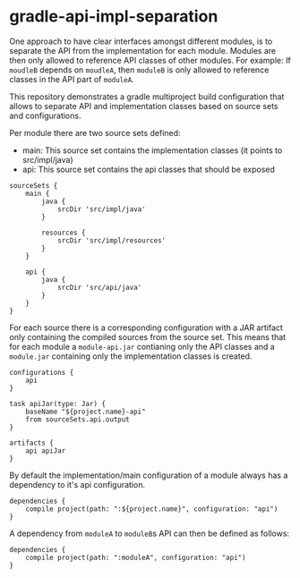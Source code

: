 # gradle-api-impl-separation
One approach to have clear interfaces amongst different modules, is to separate the API from the implementation for each module.
Modules are then only allowed to reference API classes of other modules.
For example: 
If `moudleB` depends on `moudleA`, then `moduleB` is only allowed to reference classes in the API part of `moduleA`.

This repository demonstrates a gradle multiproject build configuration that allows to separate API and implementation classes based on source sets and configurations.

Per module there are two source sets defined:
- main: This source set contains the implementation classes (it points to src/impl/java)
- api: This source set contains the api classes that should be exposed

```
sourceSets {
    main {
        java {
            srcDir 'src/impl/java'
        }

        resources {
            srcDir 'src/impl/resources'
        }
    }

    api {
        java {
            srcDir 'src/api/java'
        }
    }
}
```

For each source there is a corresponding configuration with a JAR artifact only containing the compiled sources from the source set.
This means that for each module a `module-api.jar` contianing only the API classes and a `module.jar` containing only the implementation classes is created.

```
configurations {
    api
}

task apiJar(type: Jar) {
    baseName "${project.name}-api"
    from sourceSets.api.output
}

artifacts {
    api apiJar
}
```

By default the implementation/main configuration of a module always has a dependency to it's api configuration.
```
dependencies {
    compile project(path: ":${project.name}", configuration: "api")
}
```

A dependency from `moduleA` to `moduleB`s API can then be defined as follows:
```
dependencies {
    compile project(path: ":moduleA", configuration: "api")
}
```
